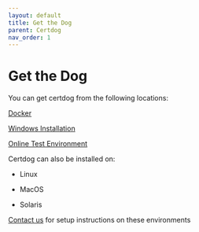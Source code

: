 ```yaml
---
layout: default
title: Get the Dog
parent: Certdog
nav_order: 1
---
```

# Get the Dog



You can get certdog from the following locations:

[Docker](get_the_docker_image.html)

[Windows Installation](https://krestfield.github.io/docs/certdog/installation.html)

[Online Test Environment](online_environment.html)



Certdog can also be installed on:

* Linux

* MacOS

* Solaris

[Contact us](mailto:support@krestfield.com) for setup instructions on these environments  

  



